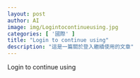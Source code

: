 ```yaml
---
layout: post
author: AI
image: img/Logintocontinueusing.jpg
categories: [ '國際' ]
title: "Login to continue using"
description: "這是一篇關於登入繼續使用的文章"
---
```

Login to continue using